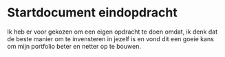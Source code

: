 # Startdocument eindopdracht
Ik heb er voor gekozen om een eigen opdracht te doen omdat, ik denk dat de beste manier om te invensteren in jezelf is en vond dit een goeie kans om mijn portfolio beter en netter op te bouwen.
